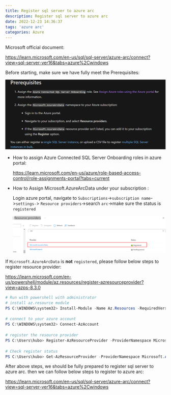 ```yaml
---
title: Register sql server to azure arc
description: Register sql server to azure arc
date: 2022-12-23 14:36:37
tags: 'azure arc'
categories: Azure
---
```


Microsoft official document:

https://learn.microsoft.com/en-us/sql/sql-server/azure-arc/connect?view=sql-server-ver16&tabs=azure%2Cwindows

Before starting, make sure we have fully meet the Prerequisites:

![img](../images/1715511-20221222205753749-1157153513.png)

- How to assign Azure Connected SQL Server Onboarding roles in azure portal:

  https://learn.microsoft.com/en-us/azure/role-based-access-control/role-assignments-portal?tabs=current

- How to Assign Microsoft.AzureArcData under your subscription :

  Login azure portal, navigate to `Subscriptions`->`subscription name`->`settings-`> `Resource providers`->search `arc`->make sure the status is `registered`

  ![img](../images/1715511-20221222205824394-894464917.png)

If `Microsoft.AzureArcData` is **not** `registered`, please follow below steps to register resource provider:

https://learn.microsoft.com/en-us/powershell/module/az.resources/register-azresourceprovider?view=azps-8.3.0

```powershell
# Run with powershell with administrator
# install az.resource module
PS C:\WINDOWS\system32> Install-Module -Name Az.Resources -RequiredVersion 2.5.0
 
# connect to your azure account
PS C:\WINDOWS\system32> Connect-AzAccount
 
# register the resource provider
PS C:\Users\hubo> Register-AzResourceProvider -ProviderNamespace Microsoft.AzureArcData
 
# Check register status
PS C:\Users\hubo> Get-AzResourceProvider -ProviderNamespace Microsoft.AzureArcData
```

After above steps, we should be fully prepared to register sql server to azure arc. then we can follow below steps to register to azure arc:

https://learn.microsoft.com/en-us/sql/sql-server/azure-arc/connect?view=sql-server-ver16&tabs=azure%2Cwindows

